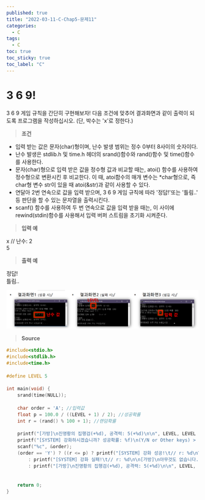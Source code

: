 ```yaml
---
published: true
title: "2022-03-11-C-Chap5-문제11"
categories:
  - C
tags:
  - C
toc: true
toc_sticky: true
toc_label: "C"
---
```


# 3 6 9!

3 6 9 게임 규칙을 간단히 구현해보자! 다음 조건에 맞추어 결과화면과 같이 출력이 되도록 프로그램을 작성하십시오. (단, 박수는 'x'로 정한다.)

> **조건**

- 입력 받는 값은 문자(char)형이며, 난수 발생 범위는 정수 0부터 8사이의 숫자이다.
- 난수 발생은 stdlib.h 및 time.h 헤더의 srand()함수와 rand()함수 및 time()함수를 사용한다.
- 문자(char)형으로 입력 받은 값을 정수형 값과 비교할 때는, atoi() 함수를 사용하여 정수형으로 변환시킨 후 비교한다. 이 때, atoi함수의 매개 변수는 \*char형으로, 즉 char형 변수 str이 있을 때 atoi(&str)과 같이 사용할 수 있다.
- 연달아 2번 연속으로 값을 입력 받으며, 3 6 9 게임 규칙에 따라 '정답!'또는 '틀림..' 등 판단을 할 수 있는 문자열을 출력시킨다.
- scanf() 함수를 사용하여 두 번 연속으로 값을 입력 받을 때는, 이 사이에 rewind(stdin)함수를 사용해서 입력 버퍼 스트림을 초기화 시켜준다.

> **입력 예**

x // 난수: 2  
5

> **출력 예**

정답!  
틀림..

![image](https://github.com/222SeungHyun/222SeungHyun.github.io/blob/master/_images/%EA%B8%B0%EC%B4%88%ED%94%84%EB%A1%9C%EA%B7%B8%EB%9E%98%EB%B0%8D%205%EC%9E%A5%20%EC%8B%A4%EC%8A%B5-%EB%AC%B8%EC%A0%9C11.png?raw=true)

> **Source**

```C++
#include<stdio.h>
#include<stdlib.h>
#include<time.h>

#define LEVEL 5

int main(void) {
	srand(time(NULL));

	char order = 'A'; //입력값
	float p = 100.0 / ((LEVEL + 1) / 2); //성공확률
	int r = (rand() % 100 + 1); //랜덤확률

	printf("[가방]\n진명황의 집행검(+%d), 공격력: 5(+%d)\n\n", LEVEL, LEVEL * 2);
	printf("[SYSTEM] 강화하시겠습니까? 성공확률: %f)\n(Y/N or Other keys) > ", p);
	scanf("%c", &order);
	(order == 'Y') ? ((r <= p) ? printf("[SYSTEM] 강화 성공!\t// r: %d\n\n[가방]\n진명황의 집행검(+%d), 공격력: 5(+%d)\n\n", r, LEVEL + 1, (LEVEL + 1) * 2)
		: printf("[SYSTEM] 강화 실패!\t// r: %d\n\n[가방]\n아무것도 없습니다.\n\n", r))
		: printf("[가방]\n진명황의 집행검(+%d), 공격력: 5(+%d)\n\n", LEVEL, LEVEL * 2);


	return 0;
}
```
